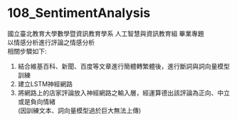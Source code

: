 ﻿# 108_SentimentAnalysis
國立臺北教育大學數學暨資訊教育學系 人工智慧與資訊教育組 畢業專題<br>
以情感分析進行評論之情感分析<br>
相關步驟如下:<br>
1. 結合維基百科、新聞、百度等文章進行簡體轉繁體後，進行斷詞與詞向量模型訓練<br>
2. 建立LSTM神經網路
3. 將網路上的店家評論放入神經網路之輸入層，經運算德出該評論為正向、中立或是負向情緒<br>
(因訓練文本、詞向量模型過於巨大無法上傳)
